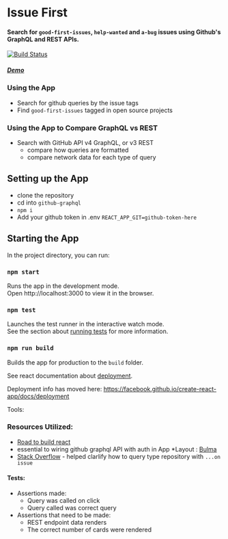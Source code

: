 
# Issue First
#### Search for `good-first-issues`, `help-wanted` and `a-bug` issues using Github's GraphQL and REST APIs.

[![Build Status](https://www.travis-ci.com/hingham/github-graphql.svg?branch=master)](https://www.travis-ci.com/hingham/github-graphql)

##### [Demo](https://issue-first-github-queries.netlify.com)

### Using the App
* Search for github queries by the issue tags
* Find `good-first-issues` tagged in open source projects

### Using the App to Compare GraphQL vs REST
* Search with GitHub API v4 GraphQL, or v3 REST
  * compare how queries are formatted
  * compare network data for each type of query

## Setting up the App
* clone the repository
* cd into `github-graphql`
* `npm i`
* Add your github token in .env
 `REACT_APP_GIT=github-token-here`


## Starting the App

In the project directory, you can run:

### `npm start`

Runs the app in the development mode.<br>
Open http://localhost:3000 to view it in the browser.

### `npm test`

Launches the test runner in the interactive watch mode.<br>
See the section about [running tests](https://facebook.github.io/create-react-app/docs/running-tests) for more information.

### `npm run build`
Builds the app for production to the `build` folder.<br>

See react documentation about [deployment](https://facebook.github.io/create-react-app/docs/deployment).

Deployment info has moved here: https://facebook.github.io/create-react-app/docs/deployment

Tools:
### Resources Utilized:
* [Road to build react](https://github.com/the-road-to-graphql/react-graphql-github-apollo/blob/master/src/index.js)
* essential to wiring github graphql API with auth in App
*Layout : [Bulma](https://bulma.io/documentation/elements/content/)
* [Stack Overflow](https://stackoverflow.com/questions/48244950/can-i-list-githubs-public-repositories-using-graphql/48245999#48245999) - helped clarlify how to query type repository with `...on issue`

#### Tests:
* Assertions made:
  * Query was called on click
  * Query called was correct query
* Assertions that need to be made:
  * REST endpoint data renders
  * The correct number of cards were rendered


